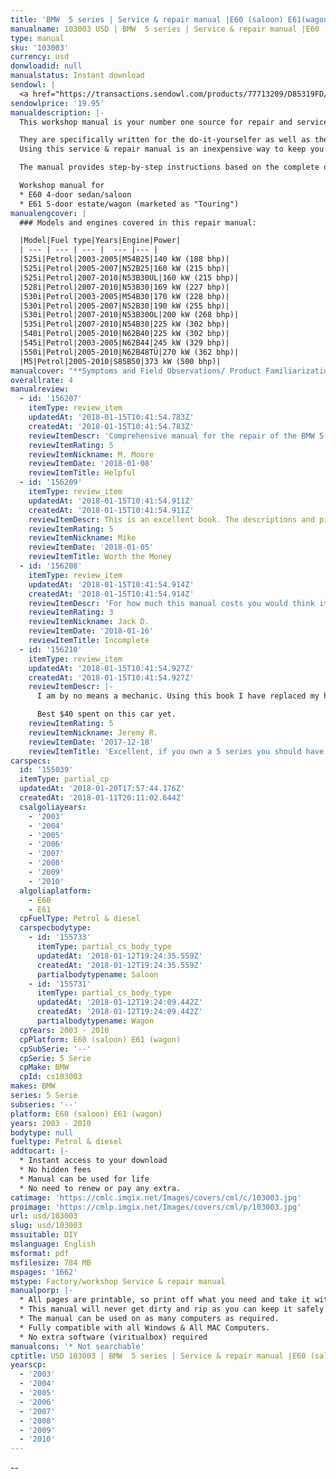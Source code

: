 ```yaml
---
title: 'BMW  5 series | Service & repair manual |E60 (saloon) E61(wagon) | 2003 -2010 '
manualname: 103003 USD | BMW  5 series | Service & repair manual |E60 (saloon) E61(wagon) | 2003 -2010
type: manual
sku: '103003'
currency: usd
donwloadid: null
manualstatus: Instant download
sendowl: |
  <a href="https://transactions.sendowl.com/products/77713209/D85319FD/add_to_cart" rel="nofollow"><img src="https://cml.imgix.net/Images/assets/add_to_cart.jpg" /></a><script type="text/javascript" src="https://transactions.sendowl.com/assets/sendowl.js" ></script>
sendowlprice: '19.95'
manualdescription: |-
  This workshop manual is your number one source for repair and service information. 

  They are specifically written for the do-it-yourselfer as well as the experienced mechanic. 
  Using this service & repair manual is an inexpensive way to keep you vehicle working properly. 

  The manual provides step-by-step instructions based on the complete disassembly of the machine. It is this level of detail, along with hundreds of photos and illustrations, that guide the reader through each service and repair procedure. 

  Workshop manual for
  * E60 4-door sedan/saloon 
  * E61 5-door estate/wagon (marketed as "Touring")
manualengcover: |
  ### Models and engines covered in this repair manual:

  |Model|Fuel type|Years|Engine|Power|
  | --- | --- | --- |  --- |--- |
  |525i|Petrol|2003-2005|M54B25|140 kW (188 bhp)|
  |525i|Petrol|2005-2007|N52B25|160 kW (215 bhp)|
  |525i|Petrol|2007-2010|N53B30UL|160 kW (215 bhp)|
  |528i|Petrol|2007-2010|N53B30|169 kW (227 bhp)|
  |530i|Petrol|2003-2005|M54B30|170 kW (228 bhp)|
  |530i|Petrol|2005-2007|N52B30|190 kW (255 bhp)|
  |530i|Petrol|2007-2010|N53B30OL|200 kW (268 bhp)|
  |535i|Petrol|2007-2010|N54B30|225 kW (302 bhp)|
  |540i|Petrol|2005-2010|N62B40|225 kW (302 bhp)|
  |545i|Petrol|2003-2005|N62B44|245 kW (329 bhp)|
  |550i|Petrol|2005-2010|N62B48TÜ|270 kW (362 bhp)|
  |M5|Petrol|2005-2010|S85B50|373 kW (500 bhp)|
manualcover: "**Symptoms and Field Observations/ Product Familiarization /  Maintenance**\n\t\t\t\t\t\nFuel Injection (M54 Engine)\n\nFuel Injection (N52 Engine)\n\nFuel Injection (N54 Engine)\n\nFuel Injection (V8 Engine)\n\nFuel Tank and Fuel Pump\n\nRadiator and Cooling System 0 Exhaust System\n\nEngine-General\n\nEngin e Removal and Installation\n\nCylinder Head Removal\n\nand Installation 13\n\n117 Camshaf t Timing Chain 16 119 Lubricatio n System 17 120\n\nIgnitio n System 18\n\n121 Battery , Starter, Alternator"
overallrate: 4
manualreview:
  - id: '156207'
    itemType: review_item
    updatedAt: '2018-01-15T10:41:54.783Z'
    createdAt: '2018-01-15T10:41:54.783Z'
    reviewItemDescr: 'Comprehensive manual for the repair of the BMW 5 series. These are the best easily available manual and should help the owner find and fix problems even when you have some else do the work. '
    reviewItemRating: 5
    reviewItemNickname: M. Moore
    reviewItemDate: '2018-01-08'
    reviewItemTitle: Helpful
  - id: '156209'
    itemType: review_item
    updatedAt: '2018-01-15T10:41:54.911Z'
    createdAt: '2018-01-15T10:41:54.911Z'
    reviewItemDescr: This is an excellent book. The descriptions and pictures are superb. I would recommend it to *anyone* working on a late model 5 series.
    reviewItemRating: 5
    reviewItemNickname: Mike
    reviewItemDate: '2018-01-05'
    reviewItemTitle: Worth the Money
  - id: '156208'
    itemType: review_item
    updatedAt: '2018-01-15T10:41:54.914Z'
    createdAt: '2018-01-15T10:41:54.914Z'
    reviewItemDescr: 'For how much this manual costs you would think it would be more complete...I found myself on a couple occasions looking for specifications and/or how to repair or replace a part but found nothing in the book on how to do it. It''s good enough for most repairs, but for the cost I wish it was more detailed and covered everything that is on this car.'
    reviewItemRating: 3
    reviewItemNickname: Jack D.
    reviewItemDate: '2018-01-16'
    reviewItemTitle: Incomplete
  - id: '156210'
    itemType: review_item
    updatedAt: '2018-01-15T10:41:54.927Z'
    createdAt: '2018-01-15T10:41:54.927Z'
    reviewItemDescr: |-
      I am by no means a mechanic. Using this book I have replaced my head gasket, heater core, brakes, and much more soon to come. This book is the greatest thing ever for e60 BMWs, and is leaps and bounds above the Chilton manuals. If you are on the fence, BUY IT. It will save you hundreds of dollars down the road and make you feel like you know a lot more than you do.

      Best $40 spent on this car yet.
    reviewItemRating: 5
    reviewItemNickname: Jeremy R.
    reviewItemDate: '2017-12-18'
    reviewItemTitle: 'Excellent, if you own a 5 series you should have it'
carspecs:
  id: '155039'
  itemType: partial_cp
  updatedAt: '2018-01-20T17:57:44.176Z'
  createdAt: '2018-01-11T20:11:02.644Z'
  csalgoliayears:
    - '2003'
    - '2004'
    - '2005'
    - '2006'
    - '2007'
    - '2008'
    - '2009'
    - '2010'
  algoliaplatform:
    - E60
    - E61
  cpFuelType: Petrol & diesel
  carspecbodytype:
    - id: '155733'
      itemType: partial_cs_body_type
      updatedAt: '2018-01-12T19:24:35.559Z'
      createdAt: '2018-01-12T19:24:35.559Z'
      partialbodytypename: Saloon
    - id: '155731'
      itemType: partial_cs_body_type
      updatedAt: '2018-01-12T19:24:09.442Z'
      createdAt: '2018-01-12T19:24:09.442Z'
      partialbodytypename: Wagon
  cpYears: 2003 - 2010
  cpPlatform: E60 (saloon) E61 (wagon)
  cpSubSerie: '--'
  cpSerie: 5 Serie
  cpMake: BMW
  cpId: cs103003
makes: BMW
series: 5 Serie
subseries: '--'
platform: E60 (saloon) E61 (wagon)
years: 2003 - 2010
bodytype: null
fueltype: Petrol & diesel
addtocart: |-
  * Instant access to your download
  * No hidden fees
  * Manual can be used for life
  * No need to renew or pay any extra.
catimage: 'https://cmlc.imgix.net/Images/covers/cml/c/103003.jpg'
proimage: 'https://cmlp.imgix.net/Images/covers/cml/p/103003.jpg'
url: usd/103003
slug: usd/103003
mssuitable: DIY
mslanguage: English
msformat: pdf
msfilesize: 784 MB
mspages: '1662'
mstype: Factory/workshop Service & repair manual
manualporp: |-
  * All pages are printable, so print off what you need and take it with you into the garage or workshop
  * This manual will never get dirty and rip as you can keep it safely on your PC and print the pages you need in matter of seconds.
  * The manual can be used on as many computers as required.
  * Fully compatible with all Windows & All MAC Computers.
  * No extra software (viritualbox) required
manualcons: '* Not searchable'
cptitle: USD 103003 | BMW  5 series | Service & repair manual |E60 (saloon) E61(wagon) | 2003 -2010
yearscp:
  - '2003'
  - '2004'
  - '2005'
  - '2006'
  - '2007'
  - '2008'
  - '2009'
  - '2010'
---
```


--